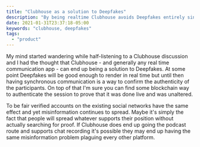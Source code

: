 ```yaml
---
title: "Clubhouse as a solution to Deepfakes"
description: "By being realtime Clubhouse avoids Deepfakes entirely since none of them are able to be active in realtime."
date: 2021-01-31T23:37:18-05:00
keywords: "clubhouse, deepfakes"
tags:
  - "product"
---
```

My mind started wandering while half-listening to a Clubhouse discussion and I had the thought that Clubhouse - and generally any real time communication app - can end up being a solution to Deepfakes. At some point Deepfakes will be good enough to render in real time but until then having synchronous communication is a way to confirm the authenticity of the participants. On top of that I'm sure you can find some blockchain way to authenticate the session to prove that it was done live and was unaltered.

To be fair verified accounts on the existing social networks have the same effect and yet misinformation continues to spread. Maybe it's simply the fact that people will spread whatever supports their position without actually searching for proof. If Clubhouse does end up going the podcast route and supports chat recording it's possible they may end up having the same misinformation problem plaguing every other platform.
